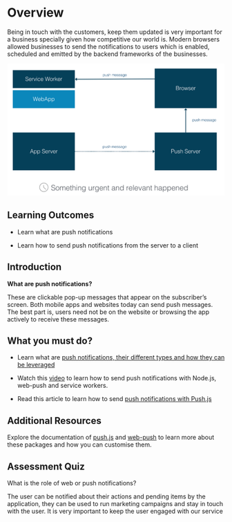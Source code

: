 
  

  

# Overview

  

  

Being in touch with the customers, keep them updated is very important for a business specially given how competitive our world is. Modern browsers allowed businesses to send the notifications to users which is enabled, scheduled and emitted by the backend frameworks of the businesses.

  ![enter image description here](https://raw.githubusercontent.com/subhaoi/bewdsprint4/master/images/web-push-notifications-img5.png)

  

## Learning Outcomes

  

  

- Learn what are push notifications

  

- Learn how to send push notifications from the server to a client

  

  

## Introduction

  

  

**What are push notifications?**

  

These are clickable pop-up messages that appear on the subscriber’s screen. Both mobile apps and websites today can send push messages. The best part is, users need not be on the website or browsing the app actively to receive these messages.

  

  

## What you must do?

  

  

- Learn what are [push notifications, their different types and how they can be leveraged](https://onesignal.com/what-are-push-notifications)

  

- Watch this [video](https://www.youtube.com/watch?v=HlYFW2zaYQM) to learn how to send push notifications with Node.js, web-push and service workers.

  

- Read this article to learn how to send [push notifications with Push.js](https://redstapler.co/push-js-tutorial-javascript-desktop-notification/)

  

  

## Additional Resources

  

  

Explore the documentation of [push.js](https://pushjs.org/) and [web-push](https://www.npmjs.com/package/web-push) to learn more about these packages and how you can customise them.

  

  

## Assessment Quiz

  

What is the role of web or push notifications?

  

The user can be notified about their actions and pending items by the application, they can be used to run marketing campaigns and stay in touch with the user. It is very important to keep the user engaged with our service